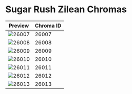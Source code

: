 # Sugar Rush Zilean Chromas

| Preview | Chroma ID |
|---------|-----------|
| ![26007](https://raw.communitydragon.org/latest/plugins/rcp-be-lol-game-data/global/default/v1/champion-chroma-images/26/26007.png) | 26007 |
| ![26008](https://raw.communitydragon.org/latest/plugins/rcp-be-lol-game-data/global/default/v1/champion-chroma-images/26/26008.png) | 26008 |
| ![26009](https://raw.communitydragon.org/latest/plugins/rcp-be-lol-game-data/global/default/v1/champion-chroma-images/26/26009.png) | 26009 |
| ![26010](https://raw.communitydragon.org/latest/plugins/rcp-be-lol-game-data/global/default/v1/champion-chroma-images/26/26010.png) | 26010 |
| ![26011](https://raw.communitydragon.org/latest/plugins/rcp-be-lol-game-data/global/default/v1/champion-chroma-images/26/26011.png) | 26011 |
| ![26012](https://raw.communitydragon.org/latest/plugins/rcp-be-lol-game-data/global/default/v1/champion-chroma-images/26/26012.png) | 26012 |
| ![26013](https://raw.communitydragon.org/latest/plugins/rcp-be-lol-game-data/global/default/v1/champion-chroma-images/26/26013.png) | 26013 |